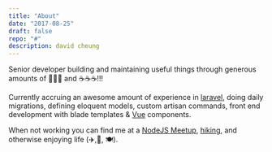 ```yaml
---
title: "About"
date: "2017-08-25"
draft: false
repo: "#"
description: david cheung
---
```



Senior developer building and maintaining useful things through generous amounts of 🤔🤔🤔 and ☕️☕️☕️!!!



Currently accruing an awesome amount of experience in [laravel](https://www.laravel.com/), doing daily migrations, defining eloquent models, custom artisan commands, front end development with blade templates & [Vue](https://www.vuejs.com/) components.


When not working you can find me at a [NodeJS Meetup](https://www.meetup.com/nodejs/), [hiking](http://hikethehudsonvalley.com/breakneck-ridge/), and otherwise enjoying life (✈️,🍻, 🍽).

